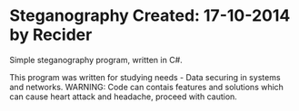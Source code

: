 Steganography
Created: 17-10-2014 by Recider
=============

Simple steganography program, written in C#.

This program was written for studying needs - Data securing in systems and networks.
WARNING: Code can contais features and solutions which can cause heart attack and headache, proceed with caution.
